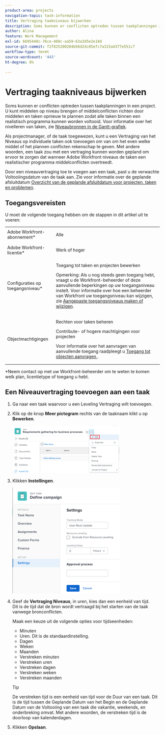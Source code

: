 ```yaml
---
product-area: projects
navigation-topic: task-information
title: Vertraging taakniveaus bijwerken
description: Soms kunnen er conflicten optreden tussen taakplanningen in een project. U kunt middelen op niveau brengen of middelconflicten richten door middelen en taken opnieuw te plannen zodat alle taken binnen een realistisch programma kunnen worden voltooid. Voor informatie over het nivelleren van taken, zie de Middelen van het Niveau in de Grafiek van Gantt.
author: Alina
feature: Work Management
exl-id: 6695448c-76ce-460c-aa59-63a3d5e2e18d
source-git-commit: f2f825280204b56d2dc85efc7a315a4377e551c7
workflow-type: tm+mt
source-wordcount: '443'
ht-degree: 0%

---
```


# Vertraging taakniveaus bijwerken

Soms kunnen er conflicten optreden tussen taakplanningen in een project. U kunt middelen op niveau brengen of middelconflicten richten door middelen en taken opnieuw te plannen zodat alle taken binnen een realistisch programma kunnen worden voltooid. Voor informatie over het nivelleren van taken, zie [Niveaubronnen in de Gantt-grafiek](../../../manage-work/gantt-chart/use-the-gantt-chart/level-resources-in-gantt.md).

Als projectmanager, of de taak toegewezen, kunt u een Vertraging van het Niveaus op individuele taken ook toevoegen om van om het even welke middel of het plannen conflicten rekenschap te geven. Met andere woorden, een taak zou met een vertraging kunnen worden gepland om ervoor te zorgen dat wanneer Adobe Workfront niveaus de taken een realistischer programma middelconflicten overtreedt.

Door een niveauvertraging toe te voegen aan een taak, past u de verwachte Voltooiingsdatum van de taak aan. Zie voor informatie over de geplande afsluitdatum [Overzicht van de geplande afsluitdatum voor projecten, taken en problemen](../../../manage-work/projects/planning-a-project/project-projected-completion-date.md).

## Toegangsvereisten

U moet de volgende toegang hebben om de stappen in dit artikel uit te voeren:

<table style="table-layout:auto"> 
 <col> 
 <col> 
 <tbody> 
  <tr> 
   <td role="rowheader">Adobe Workfront-abonnement*</td> 
   <td> <p>Alle</p> </td> 
  </tr> 
  <tr> 
   <td role="rowheader">Adobe Workfront-licentie*</td> 
   <td> <p>Werk of hoger</p> </td> 
  </tr> 
  <tr> 
   <td role="rowheader">Configuraties op toegangsniveau*</td> 
   <td> <p>Toegang tot taken en projecten bewerken</p> <p>Opmerking: Als u nog steeds geen toegang hebt, vraagt u de Workfront-beheerder of deze aanvullende beperkingen op uw toegangsniveau instelt. Voor informatie over hoe een beheerder van Workfront uw toegangsniveau kan wijzigen, zie <a href="../../../administration-and-setup/add-users/configure-and-grant-access/create-modify-access-levels.md" class="MCXref xref">Aangepaste toegangsniveaus maken of wijzigen</a>.</p> </td> 
  </tr> 
  <tr> 
   <td role="rowheader">Objectmachtigingen</td> 
   <td> <p>Rechten voor taken beheren </p> <p>Contribute- of hogere machtigingen voor projecten</p> <p>Voor informatie over het aanvragen van aanvullende toegang raadpleegt u <a href="../../../workfront-basics/grant-and-request-access-to-objects/request-access.md" class="MCXref xref">Toegang tot objecten aanvragen </a>.</p> </td> 
  </tr> 
 </tbody> 
</table>

&#42;Neem contact op met uw Workfront-beheerder om te weten te komen welk plan, licentietype of toegang u hebt.

## Een Niveauvertraging toevoegen aan een taak

1. Ga naar een taak waarvoor u een Leveling Vertraging wilt toevoegen.
1. Klik op de knop **Meer pictogram** rechts van de taaknaam klikt u op **Bewerken**.

   ![](assets/qs-task-edit-icon-highlighted-350x154.png)

1. Klikken **Instellingen**.

   ![](assets/leveling-delay-edit-task-nwe-350x345.png)

1. Geef de **Vertraging Niveaus**, in uren, kies dan een eenheid van tijd.\
   Dit is de tijd dat de bron wordt vertraagd bij het starten van de taak vanwege bronconflicten.

   Maak een keuze uit de volgende opties voor tijdseenheden:

   * Minuten
   * Uren. Dit is de standaardinstelling.
   * Dagen
   * Weken
   * Maanden
   * Verstreken minuten
   * Verstreken uren
   * Verstreken dagen
   * Verstreken weken
   * Verstreken maanden

   >[!TIP]
   >
   >De verstreken tijd is een eenheid van tijd voor de Duur van een taak. Dit is de tijd tussen de Geplande Datum van het Begin en de Geplande Datum van de Voltooiing van een taak die vakantie, weekends, en onderbreking omvat. Met andere woorden, de verstreken tijd is de doorloop van kalenderdagen.

1. Klikken **Opslaan**. 

 
